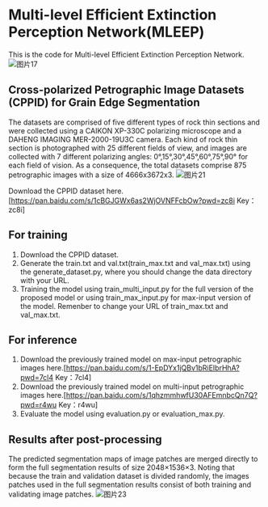 # Multi-level Efficient Extinction Perception Network(MLEEP)
This is the code for Multi-level Efficient Extinction Perception Network.
![图片17](https://user-images.githubusercontent.com/46095890/157889524-cd356d86-5473-4587-886c-4759bb2d117c.png)


## Cross-polarized Petrographic Image Datasets (CPPID) for Grain Edge Segmentation

The datasets are comprised of five different types of rock thin sections and were collected using a CAIKON XP-330C polarizing microscope and a DAHENG IMAGING MER-2000-19U3C camera. Each kind of rock thin section is photographed with 25 different fields of view, and images are collected with 7 different polarizing angles: 0°,15°,30°,45°,60°,75°,90° for each field of vision. As a consequence, the total datasets comprise 875 petrographic images with a size of 4666x3672x3.
![图片21](https://user-images.githubusercontent.com/46095890/156997744-001e6a82-81bf-4e97-a51b-496da75a979e.png)

Download the CPPID dataset here. [https://pan.baidu.com/s/1cBGJGWx6as2WjOVNFFcbOw?pwd=zc8i 
Key：zc8i]

## For training
1. Download the CPPID dataset.
2. Generate the train.txt and val.txt(train_max.txt and val_max.txt) using the generate_dataset.py, where you should change the data directory with your URL.
3. Training the model using train_multi_input.py for the full version of the proposed model or using train_max_input.py for max-input version of the model. Remenber to change your URL of train_max.txt and val_max.txt.

## For inference

1. Download the previously trained model on max-input petrographic images here.[https://pan.baidu.com/s/1-EpDYx1jQBv1bRiEIbrHhA?pwd=7cl4 
Key：7cl4]
2. Download the previously trained model on multi-input petrographic images here.[https://pan.baidu.com/s/1qhzmmhwfU30AFEmnbcQn7Q?pwd=r4wu 
Key：r4wu]
3. Evaluate the model using evaluation.py or evaluation_max.py.

## Results after post-processing
The predicted segmentation maps of image patches are merged directly to form the full segmentation results of size 2048×1536×3. Noting that because the train and validation dataset is divided randomly, the images patches used in the full segmentation results consist of both training and validating image patches. 
![图片23](https://user-images.githubusercontent.com/46095890/156997730-0e3bf266-d2ad-46c1-81cb-18a5276b9fc4.png)
